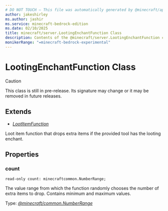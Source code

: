```yaml
---
# DO NOT TOUCH — This file was automatically generated by @minecraft/api-docs-generator, to report problems file an issue at https://github.com/Mojang/minecraft-scripting-libraries
author: jakeshirley
ms.author: jashir
ms.service: minecraft-bedrock-edition
ms.date: 02/10/2025
title: minecraft/server.LootingEnchantFunction Class
description: Contents of the @minecraft/server.LootingEnchantFunction class.
monikerRange: "=minecraft-bedrock-experimental"
---
```

# LootingEnchantFunction Class

> [!CAUTION]
> This class is still in pre-release.  Its signature may change or it may be removed in future releases.

## Extends
- [*LootItemFunction*](LootItemFunction.md)

Loot item function that drops extra items if the provided tool has the looting enchant.

## Properties

### **count**
`read-only count: minecraftcommon.NumberRange;`

The value range from which the function randomly chooses the number of extra items to drop. Contains minimum and maximum values.

Type: [*@minecraft/common.NumberRange*](../../../scriptapi/minecraft/common/NumberRange.md)
